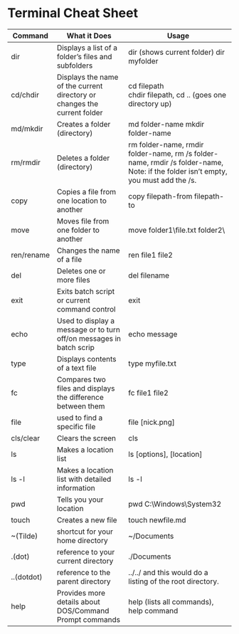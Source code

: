 # Terminal Cheat Sheet

Command  | What it Does | Usage 
-------- | ------------ | ---------
dir      | Displays a list of a folder’s files and subfolders | dir (shows current folder) dir myfolder
cd/chdir    | Displays the name of the current directory or changes the current folder | cd filepath<br> chdir filepath, cd .. (goes one directory up)
md/mkdir | Creates a folder (directory) | md folder-name<dr> mkdir folder-name
rm/rmdir | Deletes a folder (directory) | rm folder-name, rmdir folder-name, rm /s folder-name, rmdir /s folder-name, Note: if the folder isn’t empty, you must add the /s.
copy | Copies a file from one location to another | copy filepath-from filepath-to
move | Moves file from one folder to another | move folder1\file.txt folder2\
ren/rename | Changes the name of a file | ren file1 file2
del | Deletes one or more files | del filename
exit | Exits batch script or current command control | exit
echo | Used to display a message or to turn off/on messages in batch scrip | echo message
type | Displays contents of a text file | type myfile.txt
fc | Compares two files and displays the difference between them | fc file1 file2
file | used to find a specific file | file [nick.png]
cls/clear | Clears the screen | cls
ls | Makes a location list | ls [options], [location]
ls -l | Makes a location list with detailed information | ls -l
pwd | Tells you your location | pwd C:\Windows\System32
touch | Creates a new file | touch newfile.md
~(Tilde) | shortcut for your home directory | ~/Documents
.(dot) | reference to your current directory | ./Documents
..(dotdot) | reference to the parent directory | ../../ and this would do a listing of the root directory.
help | Provides more details about DOS/Command Prompt commands | help (lists all commands), help command
